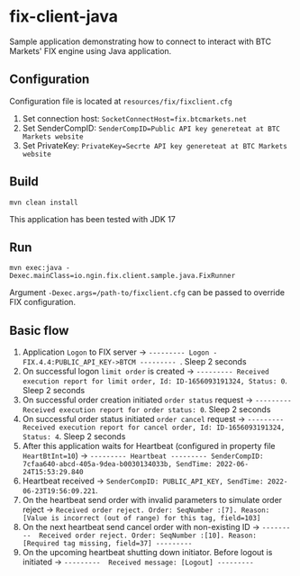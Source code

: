 # fix-client-java

Sample application demonstrating how to connect to interact with BTC Markets' FIX engine using Java application. 

## Configuration
Configuration file is located at `resources/fix/fixclient.cfg`

1) Set connection host:  `SocketConnectHost=fix.btcmarkets.net`
2) Set SenderCompID:     `SenderCompID=Public API key genereteat at BTC Markets website`
3) Set PrivateKey:       `PrivateKey=Secrte API key genereteat at BTC Markets website`

## Build

`mvn clean install`

This application has been tested with JDK 17 

## Run

`mvn exec:java -Dexec.mainClass=io.ngin.fix.client.sample.java.FixRunner`

Argument `-Dexec.args=/path-to/fixclient.cfg` can be passed to override FIX configuration.

## Basic flow

1) Application `Logon` to FIX server -> `--------- Logon -FIX.4.4:PUBLIC_API_KEY->BTCM --------- `. Sleep 2 seconds
2) On successful logon `limit order` is created -> `--------- Received execution report for limit order, Id: ID-1656093191324, Status: 0`. Sleep 2 seconds
3) On successful order creation initiated `order status` request -> `--------- Received execution report for order status: 0`. Sleep 2 seconds
4) On successful order status initiated `order cancel` request -> `--------- Received execution report for cancel order, Id: ID-1656093191324, Status: 4`. Sleep 2 seconds
5) After this application waits for Heartbeat (configured in property file `HeartBtInt=10`) -> `--------- Heartbeat --------- SenderCompID: 7cfaa640-abcd-405a-9dea-b0030134033b, SendTime: 2022-06-24T15:53:29.840`
6) Heartbeat received -> `SenderCompID: PUBLIC_API_KEY, SendTime: 2022-06-23T19:56:09.221`.
7) On the heartbeat send order with invalid parameters to simulate order reject -> `Received order reject. Order: SeqNumber :[7]. Reason: [Value is incorrect (out of range) for this tag, field=103] `
8) On the next heartbeat send cancel order with non-existing ID -> `---------  Received order reject. Order: SeqNumber :[10]. Reason: [Required tag missing, field=37] ---------`
9) On the upcoming heartbeat shutting down initiator. Before logout is initiated -> `---------  Received message: [Logout] ---------`

